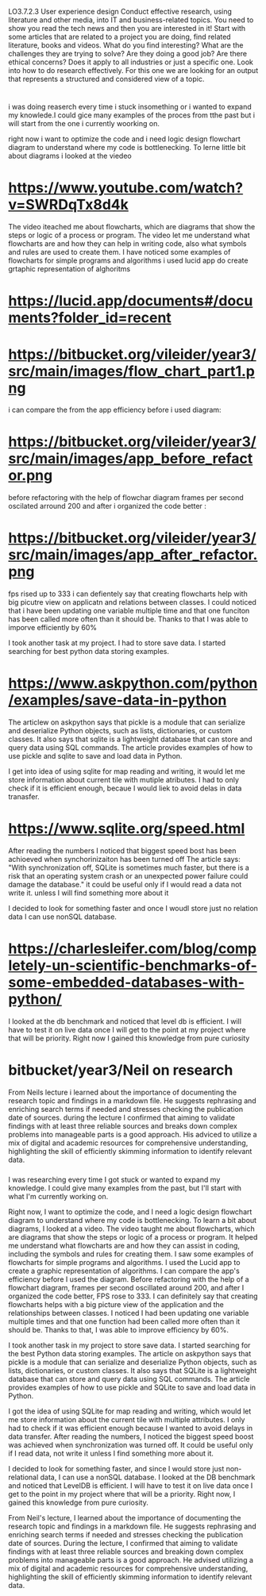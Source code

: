 LO3.7.2.3
User experience design
Conduct effective research, using literature and other media, into IT and business-related topics.
You need to show you read the tech news and then you are interested in it!  Start with some articles that are related to a project you are doing, find related literature, books and videos.  What do you find interesting?  What are the challenges they are trying to solve? Are they doing a good job?  Are there ethical concerns?  Does it apply to all industries or just a specific one.  Look into how to do research effectively.  For this one we are looking for an output that represents a structured and considered view of a topic.

#
i was doing reaserch every time i stuck insomething or i wanted to expand my knowlede.I could gice many examples of the proces from tthe past but i will start from the one i currently woorking on.

right now i want to optimize the code and i need logic design flowchart diagram to understand where my code is bottlenecking. 
To lerne little bit about diagrams i looked at the viedeo
# https://www.youtube.com/watch?v=SWRDqTx8d4k
The video iteached me about flowcharts, which are diagrams that show the steps or logic of a process or program. The video let me understand what flowcharts are and how they can help in writing code, also what symbols and rules are used to create them. I have noticed some examples of flowcharts for simple programs and algorithms
i used lucid app do create grtaphic representation of alghoritms
# https://lucid.app/documents#/documents?folder_id=recent
# https://bitbucket.org/vileider/year3/src/main/images/flow_chart_part1.png
i can compare the from the app efficiency before i used diagram:
# https://bitbucket.org/vileider/year3/src/main/images/app_before_refactor.png
before refactoring with the help of flowchar diagram frames per second oscilated arround 200
and after i organized the code better :
# https://bitbucket.org/vileider/year3/src/main/images/app_after_refactor.png
fps rised up to 333
i can defientely say that creating flowcharts help with big picutre view on applicatn and
relations between classes. I could noticed that i have been updating one variable multiple time and that
one funciton has been called more often than it should be. Thanks to that I was able to imporve efficiently by 60%

I took another task at my project. I had to store save data. I started searching for best python data storing examples.
# https://www.askpython.com/python/examples/save-data-in-python
The articlew on askpython says that pickle is a module that can serialize and deserialize Python objects, such as lists, dictionaries, or custom classes.
It also says that sqlite is a lightweight database that can store and query data using SQL commands.
The article provides examples of how to use pickle and sqlite to save and load data in Python.

I get into idea of using sqlite for map reading and writing, it would let me store information about current tile
with mutiple atributes. I had to only check if it is efficient enough, becaue I would liek to avoid delas in data tranasfer.

# https://www.sqlite.org/speed.html
After reading the numbers I noticed that biggest speed bost has been achioeved when synchorinizaiton has been turned off
The article says:
"With synchronization off, SQLite is sometimes much faster, but there is a risk that an operating system crash or an unexpected power failure could damage the database."
it could be useful only if I would read a data not write it. unless I will find something more about it

I decided to look for something faster and once I woudl store just no relation data I can use nonSQL database.
# https://charlesleifer.com/blog/completely-un-scientific-benchmarks-of-some-embedded-databases-with-python/
I looked at the db benchmark and noticed that level db is efficient. I will have to test it on live data once I will get to the point at my project where that will be priority. Right now I gained this knowledge from pure curiosity

# bitbucket/year3/Neil on research
From Neils lecture i learned about the importance of documenting the research topic and findings in a markdown file. He suggests rephrasing and enriching search terms if needed and stresses checking the publication date of sources. during  the lecture I confirmed that aiming to validate findings with at least three reliable sources and breaks down complex problems into manageable parts is a good approach. His adviced to utilize a mix of digital and academic resources for comprehensive understanding, highlighting the skill of efficiently skimming information to identify relevant data.

###
I was researching every time I got stuck or wanted to expand my knowledge. I could give many examples from the past, but I'll start with what I'm currently working on.

Right now, I want to optimize the code, and I need a logic design flowchart diagram to understand where my code is bottlenecking. To learn a bit about diagrams, I looked at a video. The video taught me about flowcharts, which are diagrams that show the steps or logic of a process or program. It helped me understand what flowcharts are and how they can assist in coding, including the symbols and rules for creating them. I saw some examples of flowcharts for simple programs and algorithms. I used the Lucid app to create a graphic representation of algorithms. I can compare the app's efficiency before I used the diagram. Before refactoring with the help of a flowchart diagram, frames per second oscillated around 200, and after I organized the code better, FPS rose to 333. I can definitely say that creating flowcharts helps with a big picture view of the application and the relationships between classes. I noticed I had been updating one variable multiple times and that one function had been called more often than it should be. Thanks to that, I was able to improve efficiency by 60%.

I took another task in my project to store save data. I started searching for the best Python data storing examples. The article on askpython says that pickle is a module that can serialize and deserialize Python objects, such as lists, dictionaries, or custom classes. It also says that SQLite is a lightweight database that can store and query data using SQL commands. The article provides examples of how to use pickle and SQLite to save and load data in Python.

I got the idea of using SQLite for map reading and writing, which would let me store information about the current tile with multiple attributes. I only had to check if it was efficient enough because I wanted to avoid delays in data transfer. After reading the numbers, I noticed the biggest speed boost was achieved when synchronization was turned off. It could be useful only if I read data, not write it unless I find something more about it.

I decided to look for something faster, and since I would store just non-relational data, I can use a nonSQL database. I looked at the DB benchmark and noticed that LevelDB is efficient. I will have to test it on live data once I get to the point in my project where that will be a priority. Right now, I gained this knowledge from pure curiosity.

From Neil's lecture, I learned about the importance of documenting the research topic and findings in a markdown file. He suggests rephrasing and enriching search terms if needed and stresses checking the publication date of sources. During the lecture, I confirmed that aiming to validate findings with at least three reliable sources and breaking down complex problems into manageable parts is a good approach. He advised utilizing a mix of digital and academic resources for comprehensive understanding, highlighting the skill of efficiently skimming information to identify relevant data.